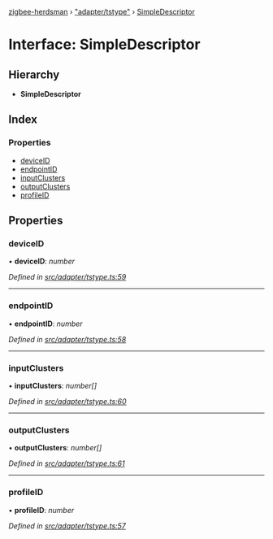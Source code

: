 [zigbee-herdsman](../README.md) › ["adapter/tstype"](../modules/_adapter_tstype_.md) › [SimpleDescriptor](_adapter_tstype_.simpledescriptor.md)

# Interface: SimpleDescriptor

## Hierarchy

* **SimpleDescriptor**

## Index

### Properties

* [deviceID](_adapter_tstype_.simpledescriptor.md#deviceid)
* [endpointID](_adapter_tstype_.simpledescriptor.md#endpointid)
* [inputClusters](_adapter_tstype_.simpledescriptor.md#inputclusters)
* [outputClusters](_adapter_tstype_.simpledescriptor.md#outputclusters)
* [profileID](_adapter_tstype_.simpledescriptor.md#profileid)

## Properties

###  deviceID

• **deviceID**: *number*

*Defined in [src/adapter/tstype.ts:59](https://github.com/Koenkk/zigbee-herdsman/blob/632e6e4/src/adapter/tstype.ts#L59)*

___

###  endpointID

• **endpointID**: *number*

*Defined in [src/adapter/tstype.ts:58](https://github.com/Koenkk/zigbee-herdsman/blob/632e6e4/src/adapter/tstype.ts#L58)*

___

###  inputClusters

• **inputClusters**: *number[]*

*Defined in [src/adapter/tstype.ts:60](https://github.com/Koenkk/zigbee-herdsman/blob/632e6e4/src/adapter/tstype.ts#L60)*

___

###  outputClusters

• **outputClusters**: *number[]*

*Defined in [src/adapter/tstype.ts:61](https://github.com/Koenkk/zigbee-herdsman/blob/632e6e4/src/adapter/tstype.ts#L61)*

___

###  profileID

• **profileID**: *number*

*Defined in [src/adapter/tstype.ts:57](https://github.com/Koenkk/zigbee-herdsman/blob/632e6e4/src/adapter/tstype.ts#L57)*
